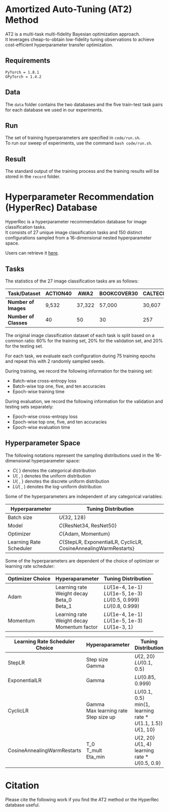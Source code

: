 # Amortized Auto-Tuning (AT2) Method

AT2 is a multi-task multi-fidelity Bayesian optimization approach. \
It leverages cheap-to-obtain low-fidelity tuning observations to achieve cost-efficient hyperparameter transfer optimization.

## Requirements

```
PyTorch = 1.8.1
GPyTorch = 1.4.2
```

## Data

The ```data``` folder contains the two databases and the five train-test task pairs for each database we used in our experiments.

## Run

The set of training hyperparameters are specified in ```code/run.sh```. \
To run our sweep of experiments, use the command ```bash code/run.sh```.

## Result

The standard output of the training process and the training results will be stored in the ```record``` folder.

# Hyperparameter Recommendation (HyperRec) Database

HyperRec is a hyperparameter recommendation database for image classification tasks. \
It consists of 27 unique image classification tasks and 150 distinct configurations sampled from a 16-dimensional nested hyperparameter space.

Users can retrieve it <a href="https://drive.google.com/drive/folders/1DlGmiPkvjnYEc_XebTOkfPl0RAq4v1iG?usp=sharing">here</a>.

## Tasks

The statistics of the 27 image classification tasks are as follows:

**Task/Dataset** | ACTION40 | AWA2 | BOOKCOVER30 | CALTECH256 | CARS196 | CIFAR10 | CIFAR100 | CUB200 | FLOWER102 | FOOD101 | IMAGENET64SUB1 | IMAGENET64SUB2 | IMAGENETSUB3 | IP102 | ISR | OIPETS | PLACE365SUB1 | PLACE365SUB2 | PLACE365SUB3 | PLANT39 | RESISC45 | SCENE15 | SDD | SOP | SUN397SUB1 | SUN397SUB2 | SUN397SUB3 
--- | --- | --- | --- | --- | --- | --- | --- | --- | --- | --- | --- | --- | --- | --- | --- | --- | --- | --- | --- | --- | --- | --- | --- | --- | --- | --- | ---
**Number of Images** | 9,532 | 37,322 | 57,000 | 30,607 | 16,185 | 60,000| 60,000 | 11,788 | 8,189 | 101,000 | 128,112 | 128,112 | 128,112 | 75,222 | 15,620 | 7,349 | 91,987 | 91,987 | 91,987 | 61,486 | 31,500 | 4,485 | 20,580 | 120,053 | 9,925 | 9,925 | 9,925
**Number of Classes** | 40 | 50 | 30 | 257 | 196 | 10 | 100 | 200 | 102 | 101 | 1,000 | 1,000 | 1,000 | 102 | 67 | 37 | 365 | 365 | 365 | 39 | 45 | 15 | 120 | 12 | 397 | 397 | 397

The original image classification dataset of each task is split based on a common ratio: 60\% for the training set, 20\% for the validation set, and 20\% for the testing set. 

For each task, we evaluate each configuration during 75 training epochs and repeat this with 2 randomly sampled seeds.

During training, we record the following information for the training set:
- Batch-wise cross-entropy loss
- Batch-wise top one, five, and ten accuracies
- Epoch-wise training time

During evaluation, we record the following information for the validation and testing sets separately:
- Epoch-wise cross-entropy loss 
- Epoch-wise top one, five, and ten accuracies
- Epoch-wise evaluation time 

## Hyperparameter Space

The following notations represent the sampling distributions used in the 16-dimensional hyperparameter space:
- *C*{ } denotes the categorical distribution
- *U*( , ) denotes the uniform distribution
- *U*{ , } denotes the discrete uniform distribution
- *LU*( , ) denotes the log-uniform distribution

Some of the hyperparameters are independent of any categorical variables:

**Hyperparameter** | Tuning Distribution 
--- | ---
Batch size | *U*{32, 128}
Model | *C*{ResNet34, ResNet50}
Optimizer | *C*{Adam, Momentum}
Learning Rate Scheduler | *C*{StepLR, ExponentialLR, CyclicLR, CosineAnnealingWarmRestarts}

Some of the hyperparameters are dependent of the choice of optimizer or learning rate scheduler:

**Optimizer Choice** | Hyperaparameter | Tuning Distribution 
--- | --- | ---
Adam | Learning rate<br>Weight decay<br>Beta_0<br>Beta_1 | *LU*(1e-4, 1e-1)<br>*LU*(1e-5, 1e-3)<br>*LU*(0.5, 0.999)<br>*LU*(0.8, 0.999)
Momentum | Learning rate<br>Weight decay<br>Momentum factor | *LU*(1e-4, 1e-1)<br>*LU*(1e-5, 1e-3)<br>*LU*(1e-3, 1)

**Learning Rate Scheduler Choice** | Hyperaparameter | Tuning Distribution 
--- | --- | ---
StepLR | Step size<br>Gamma | *U*{2, 20}<br>*LU*(0.1, 0.5)
ExponentialLR | Gamma | *LU*(0.85, 0.999)
CyclicLR | Gamma<br>Max learning rate<br>Step size up | *LU*(0.1, 0.5)<br>min(1, learning rate * *U*(1.1, 1.5))<br>*U*{1, 10}
CosineAnnealingWarmRestarts | T_0<br>T_mult<br>Eta_min | *U*{2, 20}<br>*U*{1, 4}<br>learning rate * *U*{0.5, 0.9}


# Citation

Please cite the following work if you find the AT2 method or the HyperRec database useful.
```
```